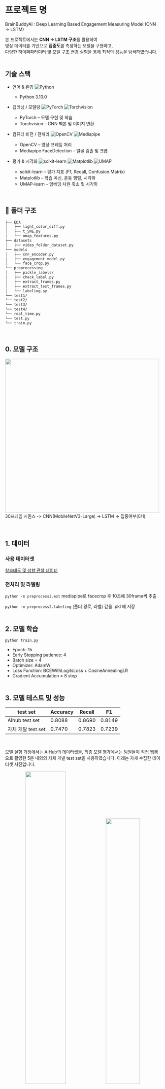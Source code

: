 # 프로젝트 명
BrainBuddyAI : Deep Learning Based Engagement Measuring Model (CNN → LSTM)

본 프로젝트에서는 **CNN → LSTM 구조**를 활용하여  
영상 데이터를 기반으로 **집중도**를 측정하는 모델을 구현하고,  
다양한 하이퍼파라미터 및 모델 구조 변경 실험을 통해 최적의 성능을 탐색하였습니다.
<br><br>

## 기술 스택
- 언어 & 환경
![Python](https://img.shields.io/badge/Python-3.10+-blue?logo=python&logoColor=white)
	- Python 3.10.0

- 딥러닝 / 모델링
![PyTorch](https://img.shields.io/badge/PyTorch-%23EE4C2C.svg?logo=pytorch&logoColor=white)
![Torchvision](https://img.shields.io/badge/Torchvision-%23EE4C2C.svg?logo=pytorch&logoColor=white)
	- PyTorch – 모델 구현 및 학습
	- Torchvision – CNN 백본 및 이미지 변환

- 컴퓨터 비전 / 전처리
![OpenCV](https://img.shields.io/badge/OpenCV-%23white.svg?logo=opencv&logoColor=black)
![Mediapipe](https://img.shields.io/badge/Mediapipe-4285F4?logo=google&logoColor=white)
	- OpenCV – 영상 프레임 처리
	- Mediapipe FaceDetection – 얼굴 검출 및 크롭

- 평가 & 시각화
![scikit-learn](https://img.shields.io/badge/scikit--learn-F7931E.svg?logo=scikit-learn&logoColor=white)
![Matplotlib](https://img.shields.io/badge/Matplotlib-013243.svg?logo=plotly&logoColor=white)
![UMAP](https://img.shields.io/badge/UMAP--learn-5D3FD3.svg?logo=python&logoColor=white)
	- scikit-learn – 평가 지표 (F1, Recall, Confusion Matrix)
	- Matplotlib – 학습 곡선, 혼동 행렬, 시각화
	- UMAP-learn – 임베딩 차원 축소 및 시각화
<br>

## 📂 폴더 구조
```bash
├── EDA
│   ├── light_color_diff.py
│   ├── t_SNE.py
│   └── umap_features.py
├── datasets
│   ├── video_folder_dataset.py
└── models
│   ├── cnn_encoder.py
│   ├── engagement_model.py
│   └── face_crop.py
└── preprocessing
│   ├── pickle_labels/
│   ├── check_label.py
│   ├── extract_frames.py
│   ├── extract_test_frames.py
│   └── labeling.py
└── test1/
└── test2/
└── test3/
└── test4/
└── real_time.py
└── test.py
└── train.py
``` 
<br>

## 0. 모델 구조
<img src="https://github.com/user-attachments/assets/4aace760-7b52-4cb1-bda2-6202143f7e62" width="500" ><br>
30프레임 시퀀스 -> CNN(MobileNetV3-Large) -> LSTM -> 집중여부(0/1)
<br><br><br>

## 1. 데이터 
### 사용 데이터셋
[학습태도 및 성향 관찰 데이터](https://www.aihub.or.kr/aihubdata/data/view.do?currMenu=115&topMenu=100&aihubDataSe=realm&dataSetSn=71715)
<br>

### 전처리 및 라벨링
`python -m preprocess2.ext` mediapipe로 facecrop 후 10초에 30frame씩 추출

`python -m preprocess2.labeling` (폴더 경로, 라벨) 값을 .pkl 에 저장
<br><br>

## 2. 모델 학습
`python train.py`
- Epoch: 15
- Early Stopping patience: 4
- Batch size = 4
- Optimizer: AdamW
- Loss Function: BCEWithLogitsLoss + CosineAnnealingLR
- Gradient Accumulation = 8 step
<br><br>
 
## 3. 모델 테스트 및 성능
 
| test set |  Accuracy | Recall | F1 |
| --- |--- | --- | --- |
| AIhub test set | 0.8088 | 0.8690 | 0.8149 |
| 자체 개발 test set | 0.7470 | 0.7823 | 0.7239 |

<br>

모델 실험 과정에서는 AIHub의 데이터셋을, 최종 모델 평가에서는 팀원들이 직접 웹캠으로 촬영한 5분 내외의 자체 개발 test set을 사용하였습니다. 아래는 자체 수집한 데이터셋 사진입니다.
<br>
<p align="center">
  <img src="https://github.com/user-attachments/assets/f10c8132-fd12-48e8-a942-6c880c4e3ae9" width="51%">
  <img src="https://github.com/user-attachments/assets/e21fd614-98ae-430b-bffc-8d64eddc1d8f" width="47%">
</p>

<br><br>

## 4. 직접 로컬에서 실행해보기
1. "best_model.pt"를 다운로드
2. `real_time.py`의 CKPT_PATH에 해당 .pt 경로 지정
3. `python real_time.py`
<br><br>
   *T_WINDOW와 STRIDE_SEC를 바꾸어 윈도우 크기, 추론 시간을 조정할 수 있습니다.<br>
   *현재는 30프레임단위로 5초마다 추론하는 방식으로 구성되어 있어, 집중도 화면의 결과값에 딜레이가 있을 수 있습니다.<br>
 <br>
 <br>


